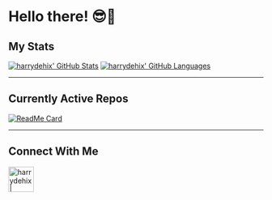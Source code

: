 # Hello there! 😎👋

## My Stats

[![harrydehix' GitHub Stats](https://github-readme-stats.vercel.app/api?username=harrydehix&show_icons=true&include_all_commits=true&hide=stars&theme=radical)](https://github.com/harrydehix?tab=repositories)
[![harrydehix' GitHub Languages](https://github-readme-stats.vercel.app/api/top-langs/?username=harrydehix&hide=ShaderLab&theme=radical)](https://github.com/harrydehix?tab=repositories)

----------

## Currently Active Repos

[![ReadMe Card](https://github-readme-stats.vercel.app/api/pin/?username=harrydehix&repo=Cuno&show_owner=true&theme=radical)](https://github.com/harrydehix/Cuno)

----------

## Connect With Me

[<img align="left" alt="harrydehix | GitHub" width="50px" src="https://cdn.jsdelivr.net/npm/simple-icons@v3/icons/github.svg" />][github]

<br />
<br />
<br />

[github]: https://github.com/harrydehix
